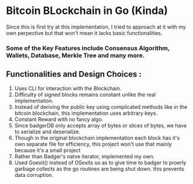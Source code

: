 # Bitcoin BLockchain in Go (Kinda) 
Since this is first try at this implementation, I tried to approach at it with my own perpective but that won't mean it lacks basic functionalities.

### Some of the Key Features include Consensus Algorithm, Wallets, Database, Merkle Tree and many more.

## Functionalities and Design Choices : 
1. Uses CLI for interaction with the Blockchain.
2. Difficulty of signed blocks remains constant unlike the real implementaiton.
3. Instead of deriving the public key using complicated methods like in the bitcoin blockchain, this implementation uses arbitrary keys.
4. Constant Reward with no fancy algo.
5. Since badgerDB only accepts array of bytes or slices of bytes, we have to serialize and deserialize.
6. Though in the original blockchain implementation each block has it's own separate file for efficiency, this project won't use that mainly because it's a small project
7. Rather than Badger's natve iterator, implemented my own.
8. Used Goexit() instead of OSexits so as to give time to badger to proerly garbage collects as the go routines are being shut down. this prevents data corruption.
